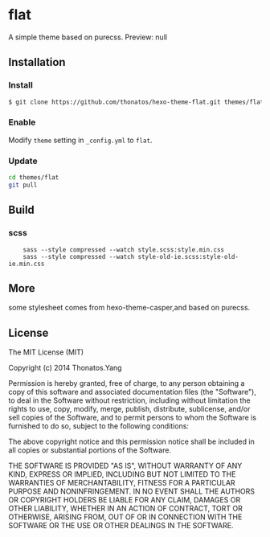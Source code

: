 # flat

A simple theme based on purecss.
Preview: null

## Installation

### Install

``` bash
$ git clone https://github.com/thonatos/hexo-theme-flat.git themes/flat
```

### Enable

Modify `theme` setting in `_config.yml` to `flat`.

### Update

``` bash
cd themes/flat
git pull
```

## Build

### scss

```
    sass --style compressed --watch style.scss:style.min.css
    sass --style compressed --watch style-old-ie.scss:style-old-ie.min.css
```
## More

some stylesheet comes from hexo-theme-casper,and based on purecss.

## License

The MIT License (MIT)

Copyright (c) 2014 Thonatos.Yang

Permission is hereby granted, free of charge, to any person obtaining a copy of
this software and associated documentation files (the "Software"), to deal in
the Software without restriction, including without limitation the rights to
use, copy, modify, merge, publish, distribute, sublicense, and/or sell copies of
the Software, and to permit persons to whom the Software is furnished to do so,
subject to the following conditions:

The above copyright notice and this permission notice shall be included in all
copies or substantial portions of the Software.

THE SOFTWARE IS PROVIDED "AS IS", WITHOUT WARRANTY OF ANY KIND, EXPRESS OR
IMPLIED, INCLUDING BUT NOT LIMITED TO THE WARRANTIES OF MERCHANTABILITY, FITNESS
FOR A PARTICULAR PURPOSE AND NONINFRINGEMENT. IN NO EVENT SHALL THE AUTHORS OR
COPYRIGHT HOLDERS BE LIABLE FOR ANY CLAIM, DAMAGES OR OTHER LIABILITY, WHETHER
IN AN ACTION OF CONTRACT, TORT OR OTHERWISE, ARISING FROM, OUT OF OR IN
CONNECTION WITH THE SOFTWARE OR THE USE OR OTHER DEALINGS IN THE SOFTWARE.
